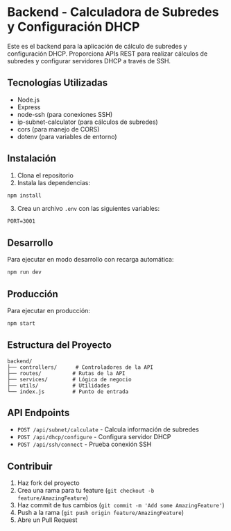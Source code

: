 # Backend - Calculadora de Subredes y Configuración DHCP

Este es el backend para la aplicación de cálculo de subredes y configuración DHCP. Proporciona APIs REST para realizar cálculos de subredes y configurar servidores DHCP a través de SSH.

## Tecnologías Utilizadas

- Node.js
- Express
- node-ssh (para conexiones SSH)
- ip-subnet-calculator (para cálculos de subredes)
- cors (para manejo de CORS)
- dotenv (para variables de entorno)

## Instalación

1. Clona el repositorio
2. Instala las dependencias:
```bash
npm install
```
3. Crea un archivo `.env` con las siguientes variables:
```
PORT=3001
```

## Desarrollo

Para ejecutar en modo desarrollo con recarga automática:
```bash
npm run dev
```

## Producción

Para ejecutar en producción:
```bash
npm start
```

## Estructura del Proyecto

```
backend/
├── controllers/      # Controladores de la API
├── routes/          # Rutas de la API
├── services/        # Lógica de negocio
├── utils/           # Utilidades
└── index.js         # Punto de entrada
```

## API Endpoints

- `POST /api/subnet/calculate` - Calcula información de subredes
- `POST /api/dhcp/configure` - Configura servidor DHCP
- `POST /api/ssh/connect` - Prueba conexión SSH

## Contribuir

1. Haz fork del proyecto
2. Crea una rama para tu feature (`git checkout -b feature/AmazingFeature`)
3. Haz commit de tus cambios (`git commit -m 'Add some AmazingFeature'`)
4. Push a la rama (`git push origin feature/AmazingFeature`)
5. Abre un Pull Request